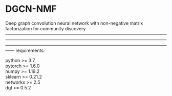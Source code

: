 # DGCN-NMF

Deep graph convolution neural network with non-negative matrix factorization for community discovery    
——————————————————————————————————————————————————————————————————————————————————————————————————————————————
requirements:

python >= 3.7   
pytorch >= 1.6.0    
numpy >= 1.19.2   
sklearn >= 0.21.2   
networkx >= 2.5   
dgl >= 0.5.2    
